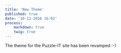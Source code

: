 ```yaml
---
title: 'New Theme'
published: true
date: '10-12-2016 16:02'
process:
    markdown: true
    twig: true
---
```


The theme for the Puzzle-IT site has been revamped :-)
